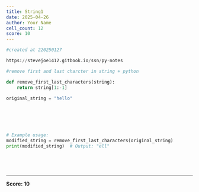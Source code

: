 ```yaml
---
title: String1
date: 2025-04-26
author: Your Name
cell_count: 12
score: 10
---
```


```python
#created at 220250127
```


```python
https://stevejoe1412.gitbook.io/ssn/py-notes
```


```python
#remove first and last charcter in string + python
```


```python
def remove_first_last_characters(string):
    return string[1:-1]
```


```python
original_string = "hello"

```


```python

```


```python

```


```python

    

# Example usage:
modified_string = remove_first_last_characters(original_string)
print(modified_string)  # Output: "ell"

```


```python

```


```python

```


```python

```


```python

```


---
**Score: 10**